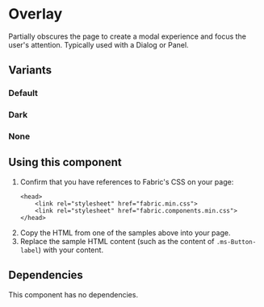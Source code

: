 # Overlay
Partially obscures the page to create a modal experience and focus the user's attention. Typically used with a Dialog or Panel.

## Variants

### Default
<!---
{{> OverlayElem props=OverlayModels.basic }}
--->

### Dark
<!---
{{> OverlayElem props=OverlayModels.dark }}
--->

### None
<!---
{{> OverlayElem props=OverlayModels.none }}
--->

## Using this component
1. Confirm that you have references to Fabric's CSS on your page:
    ```
    <head>
        <link rel="stylesheet" href="fabric.min.css">
        <link rel="stylesheet" href="fabric.components.min.css">
    </head>
    ```
2. Copy the HTML from one of the samples above into your page.
3. Replace the sample HTML content (such as the content of `.ms-Button-label`) with your content.

## Dependencies
This component has no dependencies.

<!---
{{> OverlayJS }}
--->